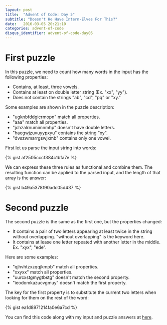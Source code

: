 ```yaml
---
layout: post
title:  "Advent of Code: Day 5"
subtitle: "Doesn't He Have Intern-Elves For This?"
date:   2016-03-05 20:21:10
categories: advent-of-code
disqus_identifier: advent-of-code-day05
---
```

# First puzzle 
In this puzzle, we need to count how many words in the input has the following properties:

- Contains, at least, three vowels.
- Contains at least on double letter string (Ex. "xx", "yy").
- Does not contain the strings "ab", "cd", "pq" or "xy."

Some examples are shown in the puzzle description:
 
- "ugknbfddgicrmopn" match all properties.
- "aaa" match all properties.
- "jchzalrnumimnmhp" doesn't have double letters.
- "haegwjzuvuyypxyu" contains the string "xy".
- "dvszwmarrgswjxmb" contains only one vowel.

First let us parse the input string into words:

{% gist af2505cccf384c1bfa7e %}

We can express these three rules as functional and combine them. The resulting function can be applied to the parsed input, and the length of that array is the answer:

{% gist b49a5378f90adc05d437 %}

# Second puzzle

The second puzzle is the same as the first one, but the properties changed:

- It contains a pair of two letters appearing at least twice in the string without overlapping. "without overlapping" is the keyword here.
- It contains at lease one letter repeated with another letter in the middle. Ex. "xyx", "ede".

Here are some examples:

- "qjhvhtzxzqqjkmpb" match all properties.
- "xxyxx" match all properties.
- "uurcxstgmygtbstg" doesn't match the second property.
- "ieodomkazucvgmuy" doesn't match the first property.

The key for the first property is to substitute the current two letters when looking for them on the rest of the word:

{% gist ea1d8971214fa0e6a7cd %}

You can find this code along with my input and puzzle answers at [here](https://github.com/darienmt/advent-of-code/blob/master/scala/src/main/scala/Day05.sc).